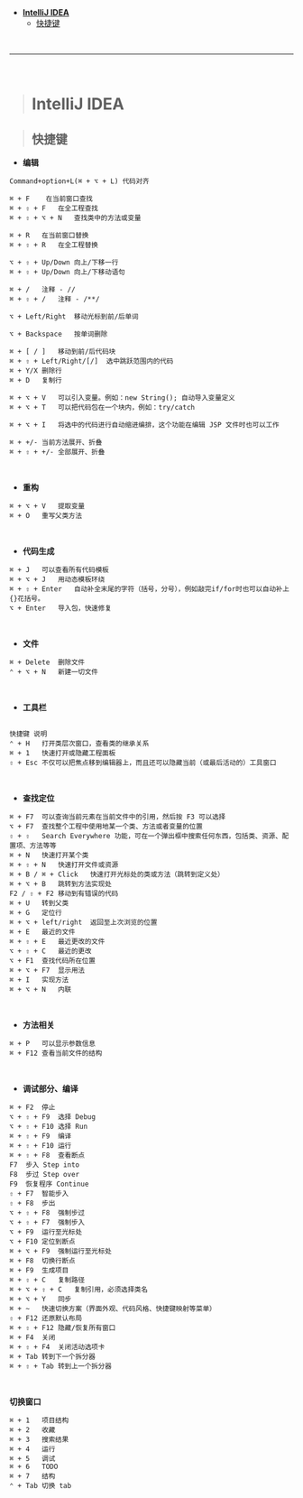 > <h2 id=""></h2>

- [**IntelliJ IDEA**](#IntelliJIDEA)
	- [快捷键](#快捷键)





<br/>

***
<br/>


> <h1 id="IntelliJIDEA">IntelliJ IDEA</h2>

> <h2 id='快捷键'>快捷键</h2>

- **编辑**

```
Command+option+L(⌘ + ⌥ + L) 代码对齐

⌘ + F	 在当前窗口查找
⌘ + ⇧ + F	在全工程查找
⌘ + ⇧ + ⌥ + N	查找类中的方法或变量

⌘ + R	在当前窗口替换
⌘ + ⇧ + R	在全工程替换

⌥ + ⇧ + Up/Down	向上/下移一行
⌘ + ⇧ + Up/Down	向上/下移动语句

⌘ + /	注释 - //
⌘ + ⇧ + /	注释 - /**/

⌥ + Left/Right	移动光标到前/后单词

⌥ + Backspace	按单词删除

⌘ + [ / ]	移动到前/后代码块
⌘ + ⇧ + Left/Right/[/]	选中跳跃范围内的代码
⌘ + Y/X	删除行
⌘ + D	复制行

⌘ + ⌥ + V	可以引入变量。例如：new String(); 自动导入变量定义
⌘ + ⌥ + T	可以把代码包在一个块内，例如：try/catch

⌘ + ⌥ + I	将选中的代码进行自动缩进编排，这个功能在编辑 JSP 文件时也可以工作

⌘ + +/-	当前方法展开、折叠
⌘ + ⇧ + +/-	全部展开、折叠
```


<br/>

- **重构**

```
⌘ + ⌥ + V	提取变量
⌘ + O	重写父类方法
``` 


<br/>

- **代码生成**

```
⌘ + J	可以查看所有代码模板
⌘ + ⌥ + J	用动态模板环绕
⌘ + ⇧ + Enter	自动补全末尾的字符（括号，分号），例如敲完if/for时也可以自动补上{}花括号。
⌥ + Enter	导入包，快速修复
```


<br/>

- **文件**

```
⌘ + Delete	删除文件
⌃ + ⌥ + N	新建一切文件
```


<br/>

- **工具栏**

```

快捷键	说明
⌃ + H	打开类层次窗口，查看类的继承关系
⌘ + 1	快速打开或隐藏工程面板
⇧ + Esc	不仅可以把焦点移到编辑器上，而且还可以隐藏当前（或最后活动的）工具窗口
```


<br/>

- **查找定位**

```
⌘ + F7	可以查询当前元素在当前文件中的引用，然后按 F3 可以选择
⌥ + F7	查找整个工程中使用地某一个类、方法或者变量的位置
⇧ + ⇧	Search Everywhere 功能，可在一个弹出框中搜索任何东西，包括类、资源、配置项、方法等等
⌘ + N	快速打开某个类
⌘ + ⇧ + N	快速打开文件或资源
⌘ + B / ⌘ + Click	快速打开光标处的类或方法（跳转到定义处）
⌘ + ⌥ + B	跳转到方法实现处
F2 / ⇧ + F2	移动到有错误的代码
⌘ + U	转到父类
⌘ + G	定位行
⌘ + ⌥ + left/right	返回至上次浏览的位置
⌘ + E	最近的文件
⌘ + ⇧ + E	最近更改的文件
⌥ + ⇧ + C	最近的更改
⌥ + F1	查找代码所在位置
⌘ + ⌥ + F7	显示用法
⌘ + I	实现方法
⌘ + ⌥ + N	内联
```


<br/>

- **方法相关**

```
⌘ + P	可以显示参数信息
⌘ + F12	查看当前文件的结构
```


<br/>

- **调试部分、编译**

```
⌘ + F2	停止
⌥ + ⇧ + F9	选择 Debug
⌥ + ⇧ + F10	选择 Run
⌘ + ⇧ + F9	编译
⌘ + ⇧ + F10	运行
⌘ + ⇧ + F8	查看断点
F7	步入 Step into
F8	步过 Step over
F9	恢复程序 Continue
⇧ + F7	智能步入
⇧ + F8	步出
⌥ + ⇧ + F8	强制步过
⌥ + ⇧ + F7	强制步入
⌥ + F9	运行至光标处
⌥ + F10	定位到断点
⌘ + ⌥ + F9	强制运行至光标处
⌘ + F8	切换行断点
⌘ + F9	生成项目
⌘ + ⇧ + C	复制路径
⌘ + ⌥ + ⇧ + C	复制引用，必须选择类名
⌘ + ⌥ + Y	同步
⌘ + ~	快速切换方案（界面外观、代码风格、快捷键映射等菜单）
⇧ + F12	还原默认布局
⌘ + ⇧ + F12	隐藏/恢复所有窗口
⌘ + F4	关闭
⌘ + ⇧ + F4	关闭活动选项卡
⌘ + Tab	转到下一个拆分器
⌘ + ⇧ + Tab	转到上一个拆分器
```


<br/>

**切换窗口**

```
⌘ + 1	项目结构
⌘ + 2	收藏
⌘ + 3	搜索结果
⌘ + 4	运行
⌘ + 5	调试
⌘ + 6	TODO
⌘ + 7	结构
⌃ + Tab	切换 tab
```



















